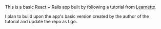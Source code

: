 This is a basic React + Rails app built by following a tutorial from [Learnetto](https://learnetto.com).

I plan to build upon the app's basic version created by the author of the tutorial and update the repo as I go. 